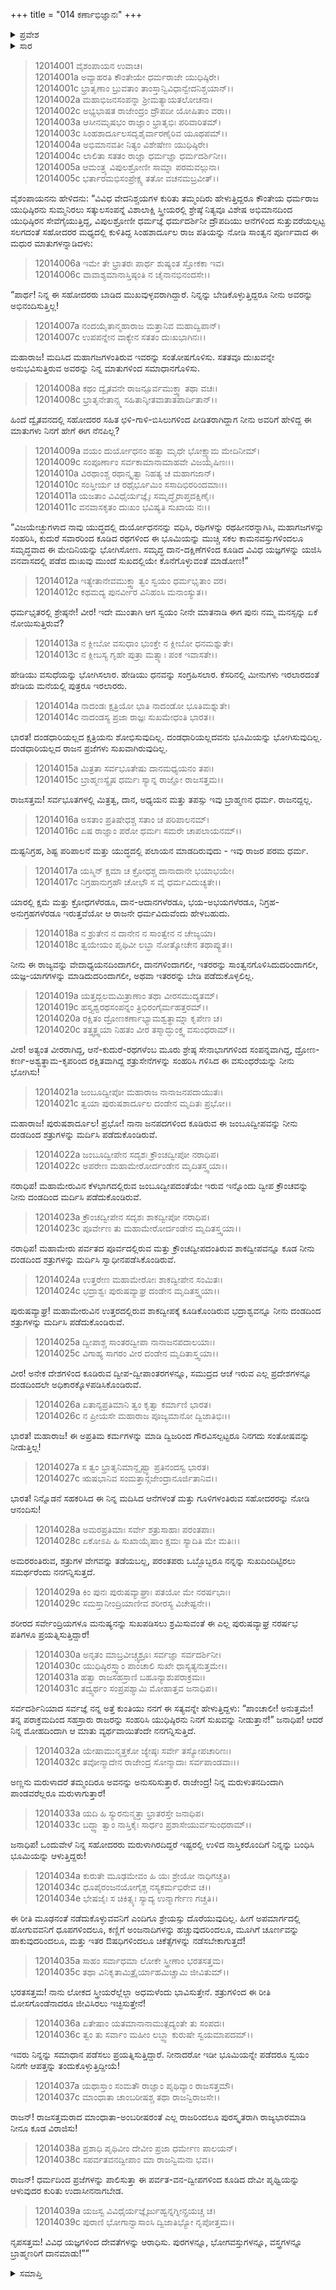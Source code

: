 +++
title = "014 ಕರ್ಣಾಭಿಜ್ಞಾನಃ"
+++

<details><summary>ಪ್ರವೇಶ</summary>


।।   ಓಂ ಓಂ ನಮೋ ನಾರಾಯಣಾಯ।।   ಶ್ರೀ ವೇದವ್ಯಾಸಾಯ ನಮಃ ।।

ಶ್ರೀ ಕೃಷ್ಣದ್ವೈಪಾಯನ ವೇದವ್ಯಾಸ ವಿರಚಿತ  

**ಶ್ರೀ ಮಹಾಭಾರತ**

**ಶಾಂತಿ ಪರ್ವ**

**ರಾಜಧರ್ಮ ಪರ್ವ**

**ಅಧ್ಯಾಯ 14**

</details>

<details><summary>ಸಾರ</summary>

ದ್ರೌಪದಿಯು ರಾಜದಂಡಧಾರಣಪೂರ್ವಕ ಪೃಥ್ವಿಯ ಶಾಸನಮಾಡುವಂತೆ ಯುಧಿಷ್ಠಿರನನ್ನು ಪ್ರೇರೇಪಿಸುವುದು (1-39).


</details>


> 12014001 ವೈಶಂಪಾಯನ ಉವಾಚ।  
12014001a ಅವ್ಯಾಹರತಿ ಕೌಂತೇಯೇ ಧರ್ಮರಾಜೇ ಯುಧಿಷ್ಠಿರೇ।  
12014001c ಭ್ರಾತೃಣಾಂ ಬ್ರುವತಾಂ ತಾಂಸ್ತಾನ್ವಿವಿಧಾನ್ವೇದನಿಶ್ಚಯಾನ್।।  
12014002a ಮಹಾಭಿಜನಸಂಪನ್ನಾ ಶ್ರೀಮತ್ಯಾಯತಲೋಚನಾ।  
12014002c ಅಭ್ಯಭಾಷತ ರಾಜೇಂದ್ರಂ ದ್ರೌಪದೀ ಯೋಷಿತಾಂ ವರಾ।।  
12014003a ಆಸೀನಮೃಷಭಂ ರಾಜ್ಞಾಂ ಭ್ರಾತೃಭಿಃ ಪರಿವಾರಿತಮ್।  
12014003c ಸಿಂಹಶಾರ್ದೂಲಸದೃಶೈರ್ವಾರಣೈರಿವ ಯೂಥಪಮ್।।  
12014004a ಅಭಿಮಾನವತೀ ನಿತ್ಯಂ ವಿಶೇಷೇಣ ಯುಧಿಷ್ಠಿರೇ।  
12014004c ಲಾಲಿತಾ ಸತತಂ ರಾಜ್ಞಾ ಧರ್ಮಜ್ಞಾ ಧರ್ಮದರ್ಶಿನೀ।।  
12014005a ಆಮಂತ್ರ್ಯ ವಿಪುಲಶ್ರೋಣೀ ಸಾಮ್ನಾ ಪರಮವಲ್ಗುನಾ।  
12014005c ಭರ್ತಾರಮಭಿಸಂಪ್ರೇಕ್ಷ್ಯ ತತೋ ವಚನಮಬ್ರವೀತ್।।

ವೈಶಂಪಾಯನನು ಹೇಳಿದನು: “ವಿವಿಧ ವೇದನಿಶ್ಚಯಗಳ ಕುರಿತು ತಮ್ಮಂದಿರು ಹೇಳುತ್ತಿದ್ದರೂ ಕೌಂತೇಯ ಧರ್ಮರಾಜ ಯುಧಿಷ್ಠಿರನು ಸುಮ್ಮನಿರಲು ಸತ್ಕುಲಸಂಪನ್ನೆ ವಿಶಾಲಾಕ್ಷಿ ಸ್ತ್ರೀಯರಲ್ಲಿ ಶ್ರೇಷ್ಠೆ ನಿತ್ಯವೂ ವಿಶೇಷ ಅಭಿಮಾನದಿಂದ ಯುಧಿಷ್ಠಿರನ ಸೇವೆಗೈಯುತ್ತಿದ್ದ, ವಿಪುಲಶ್ರೋಣೀ ಧರ್ಮಜ್ಞೆ ಧರ್ಮದರ್ಶಿನೀ ದ್ರೌಪದಿಯು ಆನೆಗಳಿಂದ ಸುತ್ತುವರೆಯಲ್ಪಟ್ಟ ಸಲಗದಂತೆ ಸಹೋದರರ ಮಧ್ಯದಲ್ಲಿ ಕುಳಿತಿದ್ದ ಸಿಂಹಶಾರ್ದೂಲ ರಾಜ ಪತಿಯನ್ನು ನೋಡಿ ಸಾಂತ್ವನ ಪೂರ್ಣವಾದ ಈ ಮಧುರ ಮಾತುಗಳನ್ನಾಡಿದಳು:

> 12014006a ಇಮೇ ತೇ ಭ್ರಾತರಃ ಪಾರ್ಥ ಶುಷ್ಯಂತ ಸ್ತೋಕಕಾ ಇವ।  
12014006c ವಾವಾಶ್ಯಮಾನಾಸ್ತಿಷ್ಠಂತಿ ನ ಚೈನಾನಭಿನಂದಸೇ।।

“ಪಾರ್ಥ! ನಿನ್ನ ಈ ಸಹೋದರರು ಬಾಡಿದ ಮುಖವುಳ್ಳವರಾಗಿದ್ದಾರೆ. ನಿನ್ನನ್ನು ಬೇಡಿಕೊಳ್ಳುತ್ತಿದ್ದರೂ ನೀನು ಅವರನ್ನು ಅಭಿನಂದಿಸುತ್ತಿಲ್ಲ!

> 12014007a ನಂದಯೈತಾನ್ಮಹಾರಾಜ ಮತ್ತಾನಿವ ಮಹಾದ್ವಿಪಾನ್।  
12014007c ಉಪಪನ್ನೇನ ವಾಕ್ಯೇನ ಸತತಂ ದುಃಖಭಾಗಿನಃ।।

ಮಹಾರಾಜ! ಮದಿಸಿದ ಮಹಾಗಜಗಳಂತಿರುವ ಇವರನ್ನು ಸಂತೋಷಗೊಳಿಸು. ಸತತವೂ ದುಃಖವನ್ನೇ ಅನುಭವಿಸುತ್ತಿರುವ ಅವರನ್ನು ನಿನ್ನ ಮಾತುಗಳಿಂದ ಸಮಾಧಾನಗೊಳಿಸು.

> 12014008a ಕಥಂ ದ್ವೈತವನೇ ರಾಜನ್ಪೂರ್ವಮುಕ್ತ್ವಾ ತಥಾ ವಚಃ।  
12014008c ಭ್ರಾತೃನೇತಾನ್ಸ್ಮ ಸಹಿತಾನ್ಶೀತವಾತಾತಪಾರ್ದಿತಾನ್।।

ಹಿಂದೆ ದ್ವೈತವನದಲ್ಲಿ ಸಹೋದರರ ಸಹಿತ ಛಳಿ-ಗಾಳಿ-ಬಿಸಿಲುಗಳಿಂದ ಪೀಡಿತರಾಗಿದ್ದಾಗ ನೀನು ಅವರಿಗೆ ಹೇಳಿದ್ದ ಈ ಮಾತುಗಳು ನಿನಗೆ ಹೇಗೆ ಈಗ ನೆನಪಿಲ್ಲ?

> 12014009a ವಯಂ ದುರ್ಯೋಧನಂ ಹತ್ವಾ ಮೃಧೇ ಭೋಕ್ಷ್ಯಾಮ ಮೇದಿನೀಮ್।  
12014009c ಸಂಪೂರ್ಣಾಂ ಸರ್ವಕಾಮಾನಾಮಾಹವೇ ವಿಜಯೈಷಿಣಃ।।  
12014010a ವಿರಥಾಂಶ್ಚ ರಥಾನ್ಕೃತ್ವಾ ನಿಹತ್ಯ ಚ ಮಹಾಗಜಾನ್।  
12014010c ಸಂಸ್ತೀರ್ಯ ಚ ರಥೈರ್ಭೂಮಿಂ ಸಸಾದಿಭಿರರಿಂದಮಾಃ।।  
12014011a ಯಜತಾಂ ವಿವಿಧೈರ್ಯಜ್ಞೈಃ ಸಮೃದ್ಧೈರಾಪ್ತದಕ್ಷಿಣೈಃ।  
12014011c ವನವಾಸಕೃತಂ ದುಃಖಂ ಭವಿಷ್ಯತಿ ಸುಖಾಯ ನಃ।।

“ವಿಜಯೇಚ್ಛುಗಳಾದ ನಾವು ಯುದ್ಧದಲ್ಲಿ ದುರ್ಯೋಧನನನ್ನು ವಧಿಸಿ, ರಥಿಗಳನ್ನು ರಥಹೀನರನ್ನಾಗಿಸಿ, ಮಹಾಗಜಗಳನ್ನು ಸಂಹರಿಸಿ, ಕುದುರೆ ಸವಾರರಿಂದ ಕೂಡಿದ ರಥಗಳಿಂದ ಈ ಭೂಮಿಯನ್ನು ಮುಚ್ಚಿ ಸಕಲ ಕಾಮನವಸ್ತುಗಳಿಂದಲೂ ಸಮೃದ್ಧವಾದ ಈ ಮೇದಿನಿಯನ್ನು ಭೋಗಿಸೋಣ. ಸಮೃದ್ಧ ದಾನ-ದಕ್ಷಿಣೆಗಳಿಂದ ಕೂಡಿದ ವಿವಿಧ ಯಜ್ಞಗಳನ್ನು ಯಜಿಸಿ ವನವಾಸದಲ್ಲಿ ಪಡೆದ ದುಃಖವು ಮುಂದೆ ಸುಖದಲ್ಲಿಯೇ ಕೊನೆಗೊಳ್ಳುವಂತೆ ಮಾಡೋಣ!”

> 12014012a ಇತ್ಯೇತಾನೇವಮುಕ್ತ್ವಾ ತ್ವಂ ಸ್ವಯಂ ಧರ್ಮಭೃತಾಂ ವರ।  
12014012c ಕಥಮದ್ಯ ಪುನರ್ವೀರ ವಿನಿಹಂಸಿ ಮನಾಂಸ್ಯುತ।।

ಧರ್ಮಭೃತರಲ್ಲಿ ಶ್ರೇಷ್ಠನೇ! ವೀರ! ಇದೇ ಮುಂತಾಗಿ ಆಗ ಸ್ವಯಂ ನೀನೇ ಮಾತನಾಡಿ ಈಗ ಪುನಃ ನಮ್ಮ ಮನಸ್ಸನ್ನು ಏಕೆ ನೋಯಿಸುತ್ತಿರುವೆ?

> 12014013a ನ ಕ್ಲೀಬೋ ವಸುಧಾಂ ಭುಂಕ್ತೇ ನ ಕ್ಲೀಬೋ ಧನಮಶ್ನುತೇ।  
12014013c ನ ಕ್ಲೀಬಸ್ಯ ಗೃಹೇ ಪುತ್ರಾ ಮತ್ಸ್ಯಾಃ ಪಂಕ ಇವಾಸತೇ।।

ಹೇಡಿಯು ವಸುಧೆಯನ್ನು ಭೋಗಿಸಲಾರ. ಹೇಡಿಯು ಧನವನ್ನು ಸಂಗ್ರಹಿಸಲಾರ. ಕೆಸರಿನಲ್ಲಿ ಮೀನುಗಳು ಇರಲಾರದಂತೆ ಹೇಡಿಯ ಮನೆಯಲ್ಲಿ ಪುತ್ರರೂ ಇರಲಾರರು.

> 12014014a ನಾದಂಡಃ ಕ್ಷತ್ರಿಯೋ ಭಾತಿ ನಾದಂಡೋ ಭೂತಿಮಶ್ನುತೇ।  
12014014c ನಾದಂಡಸ್ಯ ಪ್ರಜಾ ರಾಜ್ಞಃ ಸುಖಮೇಧಂತಿ ಭಾರತ।।

ಭಾರತ! ದಂಡಧಾರಿಯಲ್ಲದ ಕ್ಷತ್ರಿಯನು ಶೋಭಿಸುವುದಿಲ್ಲ. ದಂಡಧಾರಿಯಲ್ಲದವನು ಭೂಮಿಯನ್ನು ಭೋಗಿಸುವುದಿಲ್ಲ. ದಂಡಧಾರಿಯಲ್ಲದ ರಾಜನ ಪ್ರಜೆಗಳು ಸುಖವಾಗಿರುವುದಿಲ್ಲ.

> 12014015a ಮಿತ್ರತಾ ಸರ್ವಭೂತೇಷು ದಾನಮಧ್ಯಯನಂ ತಪಃ।  
12014015c ಬ್ರಾಹ್ಮಣಸ್ಯೈಷ ಧರ್ಮಃ ಸ್ಯಾನ್ನ ರಾಜ್ಞೋ ರಾಜಸತ್ತಮ।।

ರಾಜಸತ್ತಮ! ಸರ್ವಭೂತಗಳಲ್ಲಿ ಮಿತ್ರತ್ವ, ದಾನ, ಅಧ್ಯಯನ ಮತ್ತು ತಪಸ್ಸು ಇವು ಬ್ರಾಹ್ಮಣನ ಧರ್ಮ. ರಾಜನದ್ದಲ್ಲ.

> 12014016a ಅಸತಾಂ ಪ್ರತಿಷೇಧಶ್ಚ ಸತಾಂ ಚ ಪರಿಪಾಲನಮ್।  
12014016c ಏಷ ರಾಜ್ಞಾಂ ಪರೋ ಧರ್ಮಃ ಸಮರೇ ಚಾಪಲಾಯನಮ್।।

ದುಷ್ಟನಿಗ್ರಹ, ಶಿಷ್ಟ ಪರಿಪಾಲನೆ ಮತ್ತು ಯುದ್ಧದಲ್ಲಿ ಪಲಾಯನ ಮಾಡದಿರುವುದು - ಇವು ರಾಜರ ಪರಮ ಧರ್ಮ.

> 12014017a ಯಸ್ಮಿನ್ ಕ್ಷಮಾ ಚ ಕ್ರೋಧಶ್ಚ ದಾನಾದಾನೇ ಭಯಾಭಯೇ।  
12014017c ನಿಗ್ರಹಾನುಗ್ರಹೌ ಚೋಭೌ ಸ ವೈ ಧರ್ಮವಿದುಚ್ಯತೇ।।

ಯಾರಲ್ಲಿ ಕ್ಷಮೆ ಮತ್ತು ಕ್ರೋಧಗಳೆರಡೂ, ದಾನ-ಆದಾನಗಳೆರಡೂ, ಭಯ-ಅಭಯಗಳೆರಡೂ, ನಿಗ್ರಹ-ಅನುಗ್ರಹಗಳೆರಡೂ ಇರುತ್ತವೆಯೋ ಆ ರಾಜನೇ ಧರ್ಮವಿದುವೆಂದು ಹೇಳಬಹುದು.

> 12014018a ನ ಶ್ರುತೇನ ನ ದಾನೇನ ನ ಸಾಂತ್ವೇನ ನ ಚೇಜ್ಯಯಾ।  
12014018c ತ್ವಯೇಯಂ ಪೃಥಿವೀ ಲಬ್ಧಾ ನೋತ್ಕೋಚೇನ ತಥಾಪ್ಯುತ।।

ನೀನು ಈ ರಾಜ್ಯವನ್ನು ವೇದಾಧ್ಯಯನದಿಂದಾಗಲೀ, ದಾನಗಳಿಂದಾಗಲೀ, ಇತರರನ್ನು ಸಾಂತ್ವನಗೊಳಿಸಿದುದರಿಂದಾಗಲೀ, ಯಜ್ಞ-ಯಾಗಗಳನ್ನು ಮಾಡಿದುದರಿಂದಾಗಲೀ, ಅಥವಾ ಇತರರನ್ನು ಬೇಡಿ ಪಡೆದುಕೊಳ್ಳಲಿಲ್ಲ.

> 12014019a ಯತ್ತದ್ಬಲಮಮಿತ್ರಾಣಾಂ ತಥಾ ವೀರಸಮುದ್ಯತಮ್।  
12014019c ಹಸ್ತ್ಯಶ್ವರಥಸಂಪನ್ನಂ ತ್ರಿಭಿರಂಗೈರ್ಮಹತ್ತರಮ್।।  
12014020a ರಕ್ಷಿತಂ ದ್ರೋಣಕರ್ಣಾಭ್ಯಾಮಶ್ವತ್ಥಾಮ್ನಾ ಕೃಪೇಣ ಚ।  
12014020c ತತ್ತ್ವತ್ತ್ವಯಾ ನಿಹತಂ ವೀರ ತಸ್ಮಾದ್ಭುಂಕ್ತ್ವ ವಸುಂಧರಾಮ್।।

ವೀರ! ಅತ್ಯಂತ ವೀರರಾಗಿದ್ದ, ಆನೆ-ಕುದುರೆ-ರಥಗಳೆಂಬ ಮೂರು ಶ್ರೇಷ್ಠ ಸೇನಾಭಾಗಗಳಿಂದ ಸಂಪನ್ನವಾಗಿದ್ದ, ದ್ರೋಣ-ಕರ್ಣ-ಅಶ್ವತ್ಥಾಮ-ಕೃಪರಿಂದ ರಕ್ಷಿತವಾಗಿದ್ದ ಶತ್ರುಸೇನೆಗಳನ್ನು ಸಂಹರಿಸಿ ಗಳಿಸಿದ ಈ ವಸುಂಧರೆಯನ್ನು ನೀನು ಭೋಗಿಸು!

> 12014021a ಜಂಬೂದ್ವೀಪೋ ಮಹಾರಾಜ ನಾನಾಜನಪದಾಯುತಃ।  
12014021c ತ್ವಯಾ ಪುರುಷಶಾರ್ದೂಲ ದಂಡೇನ ಮೃದಿತಃ ಪ್ರಭೋ।।

ಮಹಾರಾಜ! ಪುರುಷಶಾರ್ದೂಲ! ಪ್ರಭೋ! ನಾನಾ ಜನಪದಗಳಿಂದ ಕೂಡಿರುವ ಈ ಜಂಬೂದ್ವೀಪವನ್ನು ನೀನು ದಂಡದಿಂದ ಶತ್ರುಗಳನ್ನು ಮರ್ದಿಸಿ ಪಡೆದುಕೊಂಡಿರುವೆ.

> 12014022a ಜಂಬೂದ್ವೀಪೇನ ಸದೃಶಃ ಕ್ರೌಂಚದ್ವೀಪೋ ನರಾಧಿಪ।  
12014022c ಅಪರೇಣ ಮಹಾಮೇರೋರ್ದಂಡೇನ ಮೃದಿತಸ್ತ್ವಯಾ।।

ನರಾಧಿಪ! ಮಹಾಮೇರುವಿನ ಕೆಳಭಾಗದಲ್ಲಿರುವ ಜಂಬೂದ್ವೀಪದಂತೆಯೇ ಇರುವ ಇನ್ನೊಂದು ದ್ವೀಪ ಕ್ರೌಂಚವನ್ನು ನೀನು ದಂಡದಿಂದ ಮರ್ದಿಸಿ ಪಡೆದುಕೊಂಡಿರುವೆ.

> 12014023a ಕ್ರೌಂಚದ್ವೀಪೇನ ಸದೃಶಃ ಶಾಕದ್ವೀಪೋ ನರಾಧಿಪ।  
12014023c ಪೂರ್ವೇಣ ತು ಮಹಾಮೇರೋರ್ದಂಡೇನ ಮೃದಿತಸ್ತ್ವಯಾ।।

ನರಾಧಿಪ! ಮಹಾಮೇರು ಪರ್ವತದ ಪೂರ್ವದಲ್ಲಿರುವ ಮತ್ತು ಕ್ರೌಂಚದ್ವೀಪದಂತಿರುವ ಶಾಕದ್ವೀಪವನ್ನೂ ಕೂಡ ನೀನು ದಂಡದಿಂದ ಶತ್ರುಗಳನ್ನು ಮರ್ದಿಸಿ ಸ್ವಾಧೀನಪಡೆಸಿಕೊಂಡಿರುವೆ.

> 12014024a ಉತ್ತರೇಣ ಮಹಾಮೇರೋಃ ಶಾಕದ್ವೀಪೇನ ಸಂಮಿತಃ।  
12014024c ಭದ್ರಾಶ್ವಃ ಪುರುಷವ್ಯಾಘ್ರ ದಂಡೇನ ಮೃದಿತಸ್ತ್ವಯಾ।।

ಪುರುಷವ್ಯಾಘ್ರ! ಮಹಾಮೇರುವಿನ ಉತ್ತರದಲ್ಲಿರುವ ಶಾಕದ್ವೀಪಕ್ಕೆ ಕೂಡಿಕೊಂಡಿರುವ ಭದ್ರಾಶ್ವವನ್ನೂ ನೀನು ದಂಡದಿಂದ ಶತ್ರುಗಳನ್ನು ಮರ್ದಿಸಿ ಪಡೆದುಕೊಂಡಿರುವೆ.

> 12014025a ದ್ವೀಪಾಶ್ಚ ಸಾಂತರದ್ವೀಪಾ ನಾನಾಜನಪದಾಲಯಾಃ।  
12014025c ವಿಗಾಹ್ಯ ಸಾಗರಂ ವೀರ ದಂಡೇನ ಮೃದಿತಾಸ್ತ್ವಯಾ।।

ವೀರ! ಅನೇಕ ದೇಶಗಳಿಂದ ಕೂಡಿರುವ ದ್ವೀಪ-ದ್ವೀಪಾಂತರಗಳನ್ನೂ, ಸಮುದ್ರದ ಆಚೆ ಇರುವ ಎಲ್ಲ ಪ್ರದೇಶಗಳನ್ನೂ ದಂಡದಿಂದಲೇ ಅಧಿಕಾರಕ್ಕೊಳಪಡಿಸಿಕೊಂಡಿರುವೆ.

> 12014026a ಏತಾನ್ಯಪ್ರತಿಮಾನಿ ತ್ವಂ ಕೃತ್ವಾ ಕರ್ಮಾಣಿ ಭಾರತ।  
12014026c ನ ಪ್ರೀಯಸೇ ಮಹಾರಾಜ ಪೂಜ್ಯಮಾನೋ ದ್ವಿಜಾತಿಭಿಃ।।

ಭಾರತ! ಮಹಾರಾಜ! ಈ ಅಪ್ರತಿಮ ಕರ್ಮಗಳನ್ನು ಮಾಡಿ ದ್ವಿಜರಿಂದ ಗೌರವಿಸಲ್ಪಟ್ಟರೂ ನಿನಗದು ಸಂತೋಷವನ್ನು ನೀಡುತ್ತಿಲ್ಲ!

> 12014027a ಸ ತ್ವಂ ಭ್ರಾತೃನಿಮಾನ್ದೃಷ್ಟ್ವಾ ಪ್ರತಿನಂದಸ್ವ ಭಾರತ।  
12014027c ಋಷಭಾನಿವ ಸಂಮತ್ತಾನ್ಗಜೇಂದ್ರಾನೂರ್ಜಿತಾನಿವ।।

ಭಾರತ! ನಿನ್ನೊಡನೆ ಸಹಕರಿಸಿದ ಈ ನಿನ್ನ ಮದಿಸಿದ ಆನೆಗಳಂತೆ ಮತ್ತು ಗೂಳಿಗಳಂತಿರುವ ಸಹೋದರರನ್ನು ನೋಡಿ ಆನಂದಿಸು!

> 12014028a ಅಮರಪ್ರತಿಮಾಃ ಸರ್ವೇ ಶತ್ರುಸಾಹಾಃ ಪರಂತಪಾಃ।  
12014028c ಏಕೋಽಪಿ ಹಿ ಸುಖಾಯೈಷಾಂ ಕ್ಷಮಃ ಸ್ಯಾದಿತಿ ಮೇ ಮತಿಃ।।

ಅಮರರಂತಿರುವ, ಶತ್ರುಗಳ ವೇಗವನ್ನು ತಡೆಯಬಲ್ಲ, ಪರಂತಪರು ಒಬ್ಬೊಬ್ಬರೂ ನನ್ನನ್ನು ಸುಖದಿಂದಿಟ್ಟಿರಲು ಸಮರ್ಥರೆಂದು ನನಗನ್ನಿಸುತ್ತದೆ.

> 12014029a ಕಿಂ ಪುನಃ ಪುರುಷವ್ಯಾಘ್ರಾಃ ಪತಯೋ ಮೇ ನರರ್ಷಭಾಃ।  
12014029c ಸಮಸ್ತಾನೀಂದ್ರಿಯಾಣೀವ ಶರೀರಸ್ಯ ವಿಚೇಷ್ಟನೇ।।

ಶರೀರದ ಸರ್ವೇಂದ್ರಿಯಗಳೂ ಮನುಷ್ಯನನ್ನು ಸುಖಪಡಿಸಲು ಶ್ರಮಿಸುವಂತೆ ಈ ಎಲ್ಲ ಪುರುಷವ್ಯಾಘ್ರ ನರರ್ಷಭ ಪತಿಗಳೂ ಪ್ರಯತ್ನಿಸುತ್ತಿದ್ದಾರೆ!

> 12014030a ಅನೃತಂ ಮಾಬ್ರವೀಚ್ಚ್ವಶ್ರೂಃ ಸರ್ವಜ್ಞಾ ಸರ್ವದರ್ಶಿನೀ।  
12014030c ಯುಧಿಷ್ಠಿರಸ್ತ್ವಾಂ ಪಾಂಚಾಲಿ ಸುಖೇ ಧಾಸ್ಯತ್ಯನುತ್ತಮೇ।।  
12014031a ಹತ್ವಾ ರಾಜಸಹಸ್ರಾಣಿ ಬಹೂನ್ಯಾಶುಪರಾಕ್ರಮಃ।  
12014031c ತದ್ವ್ಯರ್ಥಂ ಸಂಪ್ರಪಶ್ಯಾಮಿ ಮೋಹಾತ್ತವ ಜನಾಧಿಪ।।

ಸರ್ವದರ್ಶಿನಿಯಾದ ಸರ್ವಜ್ಞೆ ನನ್ನ ಅತ್ತೆ ಕುಂತಿಯು ನನಗೆ ಈ ಸತ್ಯವನ್ನೇ ಹೇಳುತ್ತಿದ್ದಳು: “ಪಾಂಚಾಲೀ! ಅನುತ್ತಮೇ! ತನ್ನ ಪರಾಕ್ರಮದಿಂದ ಸಹಸ್ರಾರು ರಾಜರನ್ನು ಸಂಹರಿಸಿ ಯುಧಿಷ್ಠಿರನು ನಿನಗೆ ಸುಖವನ್ನು ನೀಡುತ್ತಾನೆ!” ಜನಾಧಿಪ! ಆದರೆ ನಿನ್ನ ಮೋಹದಿಂದಾಗಿ ಆ ಮಾತು ವ್ಯರ್ಥವಾಯಿತೆಂದೇ ನನಗನ್ನಿಸುತ್ತಿದೆ.

> 12014032a ಯೇಷಾಮುನ್ಮತ್ತಕೋ ಜ್ಯೇಷ್ಠಃ ಸರ್ವೇ ತಸ್ಯೋಪಚಾರಿಣಃ।  
12014032c ತವೋನ್ಮಾದೇನ ರಾಜೇಂದ್ರ ಸೋನ್ಮಾದಾಃ ಸರ್ವಪಾಂಡವಾಃ।।

ಅಣ್ಣನು ಮರುಳಾದರೆ ತಮ್ಮಂದಿರೂ ಅವನನ್ನು ಅನುಸರಿಸುತ್ತಾರೆ. ರಾಜೇಂದ್ರ! ನಿನ್ನ ಮರುಳುತನದಿಂದಾಗಿ ಪಾಂಡವರೆಲ್ಲರೂ ಮರುಳಾಗುತ್ತಾರೆ!

> 12014033a ಯದಿ ಹಿ ಸ್ಯುರನುನ್ಮತ್ತಾ ಭ್ರಾತರಸ್ತೇ ಜನಾಧಿಪ।  
12014033c ಬದ್ಧ್ವಾ ತ್ವಾಂ ನಾಸ್ತಿಕೈಃ ಸಾರ್ಧಂ ಪ್ರಶಾಸೇಯುರ್ವಸುಂಧರಾಮ್।।

ಜನಾಧಿಪ! ಒಂದುವೇಳೆ ನಿನ್ನ ಸಹೋದರರು ಮರುಳಾಗಿರದಿದ್ದರೆ ಇಷ್ಟರಲ್ಲಿ ಉಳಿದ ನಾಸ್ತಿಕರೊಂದಿಗೆ ನಿನ್ನನ್ನು ಬಂಧಿಸಿ ಭೂಮಿಯನ್ನು ಆಳುತ್ತಿದ್ದರು!

> 12014034a ಕುರುತೇ ಮೂಢಮೇವಂ ಹಿ ಯಃ ಶ್ರೇಯೋ ನಾಧಿಗಚ್ಚತಿ।  
12014034c ಧೂಪೈರಂಜನಯೋಗೈಶ್ಚ ನಸ್ಯಕರ್ಮಭಿರೇವ ಚ।।  
12014034e ಭೇಷಜೈಃ ಸ ಚಿಕಿತ್ಸ್ಯಃ ಸ್ಯಾದ್ಯ ಉನ್ಮಾರ್ಗೇಣ ಗಚ್ಚತಿ।।

ಈ ರೀತಿ ಮೂಢನಂತೆ ನಡೆದುಕೊಳ್ಳುವವನಿಗೆ ಎಂದಿಗೂ ಶ್ರೇಯಸ್ಸು ದೊರೆಯುವುದಿಲ್ಲ. ಹೀಗೆ ಅಪಮಾರ್ಗದಲ್ಲಿ ಹೋಗುವವನಿಗೆ ಧೂಪಗಳಿಂದಲೂ, ಕಣ್ಣಿಗೆ ಅಂಜನಾದಿಗಳನ್ನು ಹಚ್ಚುವುದರಿಂದಲೂ, ಮೂಗಿಗೆ ಚೂರ್ಣವನ್ನು ಹಾಕುವುದರಿಂದಲೂ, ಮತ್ತು ಇತರ ಔಷಧಿಗಳಿಂದಲೂ ಚಿಕೆತ್ಸೆಗಳನ್ನು ನಡೆಸಬೇಕಾಗುತ್ತದೆ!

> 12014035a ಸಾಹಂ ಸರ್ವಾಧಮಾ ಲೋಕೇ ಸ್ತ್ರೀಣಾಂ ಭರತಸತ್ತಮ।  
12014035c ತಥಾ ವಿನಿಕೃತಾಮಿತ್ರೈರ್ಯಾಹಮಿಚ್ಚಾಮಿ ಜೀವಿತುಮ್।।

ಭರತಸತ್ತಮ! ನಾನು ಲೋಕದ ಸ್ತ್ರೀಯರೆಲ್ಲೆಲ್ಲಾ ಅಧಮಳೆಂದು ಭಾವಿಸುತ್ತೇನೆ. ಶತ್ರುಗಳಿಂದ ಈ ರೀತಿ ಮೋಸಗೊಂಡೆನಾದರೂ ಜೀವಿಸಿರಲು ಇಚ್ಛಿಸುತ್ತೇನೆ!

> 12014036a ಏತೇಷಾಂ ಯತಮಾನಾನಾಮುತ್ಪದ್ಯಂತೇ ತು ಸಂಪದಃ।  
12014036c ತ್ವಂ ತು ಸರ್ವಾಂ ಮಹೀಂ ಲಬ್ಧ್ವಾ ಕುರುಷೇ ಸ್ವಯಮಾಪದಮ್।।

ಇವರು ನಿನ್ನನ್ನು ಸಮಾಧಾನ ಪಡೆಸಲು ಪ್ರಯತ್ನಿಸುತ್ತಿದ್ದಾರೆ. ನೀನಾದರೋ ಇಡೀ ಭೂಮಿಯನ್ನೇ ಪಡೆದರೂ ಸ್ವಯಂ ನಿನಗೇ ಆಪತ್ತನ್ನು ತಂದುಕೊಳ್ಳುತ್ತಿದ್ದೀಯೆ!

> 12014037a ಯಥಾಸ್ತಾಂ ಸಂಮತೌ ರಾಜ್ಞಾಂ ಪೃಥಿವ್ಯಾಂ ರಾಜಸತ್ತಮೌ।  
12014037c ಮಾಂಧಾತಾ ಚಾಂಬರೀಷಶ್ಚ ತಥಾ ರಾಜನ್ವಿರಾಜಸೇ।।

ರಾಜನ್! ರಾಜಸತ್ತಮರಾದ ಮಾಂಧಾತಾ-ಅಂಬರೀಷರಂತೆ ಎಲ್ಲ ರಾಜರಿಂದಲೂ ಪುರಸ್ಕೃತರಾಗಿ ರಾಜ್ಯಭಾರಮಾಡಿ ನೀನೂ ಕೂಡ ವಿರಾಜಿಸು!

> 12014038a ಪ್ರಶಾಧಿ ಪೃಥಿವೀಂ ದೇವೀಂ ಪ್ರಜಾ ಧರ್ಮೇಣ ಪಾಲಯನ್।  
12014038c ಸಪರ್ವತವನದ್ವೀಪಾಂ ಮಾ ರಾಜನ್ವಿಮನಾ ಭವ।।

ರಾಜನ್! ಧರ್ಮದಿಂದ ಪ್ರಜೆಗಳನ್ನು ಪಾಲಿಸುತ್ತಾ ಈ ಪರ್ವತ-ವನ-ದ್ವೀಪಗಳಿಂದ ಕೂಡಿದ ದೇವೀ ಪೃಥ್ವಿಯನ್ನು ಆಳುವುದರ ಕುರಿತು ಉದಾಸೀನನಾಗಬೇಡ.

> 12014039a ಯಜಸ್ವ ವಿವಿಧೈರ್ಯಜ್ಞೈರ್ಜುಹ್ವನ್ನಗ್ನೀನ್ಪ್ರಯಚ್ಚ ಚ।  
12014039c ಪುರಾಣಿ ಭೋಗಾನ್ವಾಸಾಂಸಿ ದ್ವಿಜಾತಿಭ್ಯೋ ನೃಪೋತ್ತಮ।।

ನೃಪಸತ್ತಮ! ವಿವಿಧ ಯಜ್ಞಗಳಿಂದ ದೇವತೆಗಳನ್ನು ಆರಾಧಿಸು. ಪುರಗಳನ್ನೂ, ಭೋಗವಸ್ತುಗಳನ್ನೂ, ವಸ್ತ್ರಗಳನ್ನೂ ಬ್ರಾಹ್ಮಣರಿಗೆ ದಾನಮಾಡು!””

<details><summary>ಸಮಾಪ್ತಿ</summary>

ಇತಿ ಶ್ರೀ ಮಹಾಭಾರತೇ ಶಾಂತಿ ಪರ್ವಣಿ ರಾಜಧರ್ಮ ಪರ್ವಣಿ ದ್ರೌಪದೀವಾಕ್ಯೇ ಚತುರ್ದಶೋಽಧ್ಯಾಯಃ।।  
ಇದು ಶ್ರೀ ಮಹಾಭಾರತ ಶಾಂತಿ ಪರ್ವದ ರಾಜಧರ್ಮ ಪರ್ವದಲ್ಲಿ ದ್ರೌಪದೀವಾಕ್ಯ ಎನ್ನುವ ಹದಿನಾಲ್ಕನೇ ಅಧ್ಯಾಯವು.

</details>

